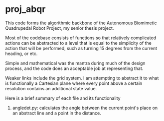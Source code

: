 # proj_abqr
This code forms the algorithmic backbone of the Autonomous Biomimetic Quadrupedal Robot Project, my senior thesis project. 

Most of the codebase consists of functions so that relatively complicated actions can be abstracted to a level that is equal to the simplicity of the action that will be performed, such as turning 15 degrees from the current heading, or etc.

Simple and mathematical was the mantra during much of the design process, and the code does an acceptable job at representing that. 

Weaker links include the grid system. I am attempting to abstract it to what is functionally a Cartesian plane where every point above a certain resolution contains an additional state value. 

Here is a brief summary of each file and its functionality

1. angledet.py: calculates the angle between the current point's place on an abstract line and a point in the distance. 
